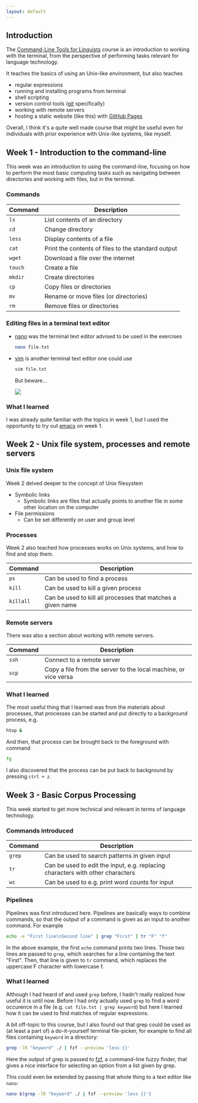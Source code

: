 ```yaml
---
layout: default
---
```


## Introduction

The [Command-Line Tools for Linguists](https://studies.helsinki.fi/kurssit/toteutus/hy-opt-cur-2425-261401a1-c550-4436-91b9-7edf4a1a3b57/KIK-LG221)
course is an introduction to working with the terminal, from the perspective of performing tasks relevant for language technology.

It teaches the basics of using an Unix-like environment, but also teaches
* regular expressions
* running and installing programs from terminal
* shell scripting
* version control tools ([git](https://git-scm.com/) specifically)
* working with remote servers
* hosting a static website (like this) with [GitHub Pages](https://pages.github.com/)

Overall, I think it's a quite well made course that might be useful even for individuals with prior experience with Unix-like systems, like myself.

## Week 1 - Introduction to the command-line

This week was an introduction to using the command-line, focusing on how to perform the most basic computing tasks such as navigating between
directories and working with files, but in the terminal.

### Commands

| Command | Description |
| --- | --- |
| `ls` | List contents of an directory |
| `cd` | Change directory |
| `less` | Display contents of a file |
| `cat` | Print the contents of files to the standard output |
| `wget` | Download a file over the internet |
| `touch` | Create a file |
| `mkdir` | Create directories |
| `cp` | Copy files or directories |
| `mv` | Rename or move files (or directories) |
| `rm` | Remove files or directories |

### Editing files in a terminal text editor

* [nano](https://www.nano-editor.org/) was the terminal text editor advised to be used in the exercises
  ```bash
  nano file.txt
  ```

* [vim](https://www.vim.org/) is another terminal text editor one could use
  ```bash
  vim file.txt
  ```

  But beware...

  <img src="https://cdn.stackoverflow.co/images/jo7n4k8s/production/7a0bf96c6e3155ca56c74723cb0c0767517a4429-324x318.jpg?auto=format">

### What I learned
I was already quite familiar with the topics in week 1, but I used the opportunity to try out [emacs](https://www.gnu.org/software/emacs/) on week 1.

## Week 2 - Unix file system, processes and remote servers

### Unix file system
Week 2 delved deeper to the concept of Unix filesystem
* Symbolic links
  * Symbolic links are files that actually points to another file in some other location on the computer
* File permissions
  * Can be set differently on user and group level

### Processes
Week 2 also teached how processes works on Unix systems, and how to find and stop them.

| Command | Description |
| --- | --- |
| `ps` | Can be used to find a process |
| `kill` | Can be used to kill a given process |
| `killall` | Can be used to kill all processes that matches a given name |

### Remote servers
There was also a section about working with remote servers.

| Command | Description |
| --- | --- |
| `ssh` | Connect to a remote server |
| `scp` | Copy a file from the server to the local machine, or vice versa |

### What I learned
The most useful thing that I learned was from the materials about processes,
that processes can be started and put directly to a background process, e.g.
```bash
htop &
```

And then, that process can be brought back to the foreground with command
```bash
fg
```

I also discovered that the process can be put back to background
by pressing `ctrl + z`.

## Week 3 - Basic Corpus Processing

This week started to get more technical and relevant in terms of language technology.

### Commands introduced

| Command | Description |
| --- | --- |
| `grep` | Can be used to search patterns in given input |
| `tr` | Can be used to edit the input, e.g. replacing characters with other characters |
| `wc` | Can be used to e.g. print word counts for input |

### Pipelines
Pipelines was first introduced here. Pipelines are basically ways to combine commands,
so that the output of a command is given as an input to another command. For example

```bash
echo -e "First line\nSecond line" | grep "First" | tr "F" "f"
```

In the above example, the first `echo` command prints two lines.
Those two lines are passed to `grep`, which searches for a line containing the text "First".
Then, that line is given to `tr` command, which replaces the uppercase F character with lowercase f.

### What I learned
Although I had heard of and used `grep` before, I hadn't really realized how useful it is until now.
Before I had only actually used `grep` to find a word occurence in a file (e.g. `cat file.txt | grep keyword`)
but here I learned how it can be used to find matches of regular expressions.

A bit off-topic to this course, but I also found out that grep could be used as (at least a part of)
a do-it-yourself terminal file-picker, for example to find all files containing `keyword` in a directory:
```bash
grep -lR "keyword" ./ | fzf --preview 'less {}'
```
Here the output of grep is passed to [fzf](https://github.com/junegunn/fzf), a command-line fuzzy finder,
that gives a nice interface for selecting an option from a list given by grep.

This could even be extended by passing that whole thing to a text editor like `nano`:
```bash
nano $(grep -lR "keyword" ./ | fzf --preview 'less {}')
```
